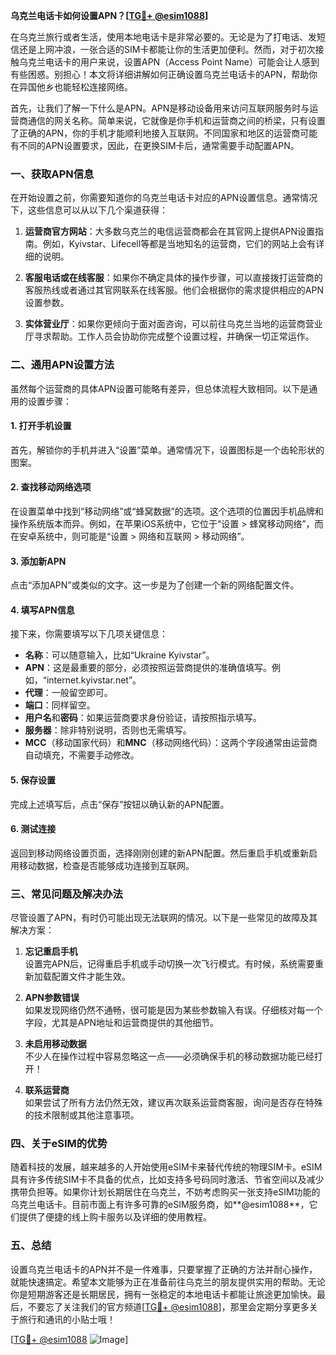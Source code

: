 **乌克兰电话卡如何设置APN？[[TG💪+ @esim1088](https://t.me/s/esim1088)]**

在乌克兰旅行或者生活，使用本地电话卡是非常必要的。无论是为了打电话、发短信还是上网冲浪，一张合适的SIM卡都能让你的生活更加便利。然而，对于初次接触乌克兰电话卡的用户来说，设置APN（Access Point Name）可能会让人感到有些困惑。别担心！本文将详细讲解如何正确设置乌克兰电话卡的APN，帮助你在异国他乡也能轻松连接网络。

首先，让我们了解一下什么是APN。APN是移动设备用来访问互联网服务时与运营商通信的网关名称。简单来说，它就像是你手机和运营商之间的桥梁，只有设置了正确的APN，你的手机才能顺利地接入互联网。不同国家和地区的运营商可能有不同的APN设置要求，因此，在更换SIM卡后，通常需要手动配置APN。

### **一、获取APN信息**

在开始设置之前，你需要知道你的乌克兰电话卡对应的APN设置信息。通常情况下，这些信息可以从以下几个渠道获得：

1. **运营商官方网站**：大多数乌克兰的电信运营商都会在其官网上提供APN设置指南。例如，Kyivstar、Lifecell等都是当地知名的运营商，它们的网站上会有详细的说明。
   
2. **客服电话或在线客服**：如果你不确定具体的操作步骤，可以直接拨打运营商的客服热线或者通过其官网联系在线客服。他们会根据你的需求提供相应的APN设置参数。

3. **实体营业厅**：如果你更倾向于面对面咨询，可以前往乌克兰当地的运营商营业厅寻求帮助。工作人员会协助你完成整个设置过程，并确保一切正常运作。

### **二、通用APN设置方法**

虽然每个运营商的具体APN设置可能略有差异，但总体流程大致相同。以下是通用的设置步骤：

#### **1. 打开手机设置**
首先，解锁你的手机并进入“设置”菜单。通常情况下，设置图标是一个齿轮形状的图案。

#### **2. 查找移动网络选项**
在设置菜单中找到“移动网络”或“蜂窝数据”的选项。这个选项的位置因手机品牌和操作系统版本而异。例如，在苹果iOS系统中，它位于“设置 > 蜂窝移动网络”，而在安卓系统中，则可能是“设置 > 网络和互联网 > 移动网络”。

#### **3. 添加新APN**
点击“添加APN”或类似的文字。这一步是为了创建一个新的网络配置文件。

#### **4. 填写APN信息**
接下来，你需要填写以下几项关键信息：
- **名称**：可以随意输入，比如“Ukraine Kyivstar”。
- **APN**：这是最重要的部分，必须按照运营商提供的准确值填写。例如，“internet.kyivstar.net”。
- **代理**：一般留空即可。
- **端口**：同样留空。
- **用户名**和**密码**：如果运营商要求身份验证，请按照指示填写。
- **服务器**：除非特别说明，否则也无需填写。
- **MCC**（移动国家代码）和**MNC**（移动网络代码）：这两个字段通常由运营商自动填充，不需要手动修改。

#### **5. 保存设置**
完成上述填写后，点击“保存”按钮以确认新的APN配置。

#### **6. 测试连接**
返回到移动网络设置页面，选择刚刚创建的新APN配置。然后重启手机或重新启用移动数据，检查是否能够成功连接到互联网。

### **三、常见问题及解决办法**

尽管设置了APN，有时仍可能出现无法联网的情况。以下是一些常见的故障及其解决方案：

1. **忘记重启手机**  
   设置完APN后，记得重启手机或手动切换一次飞行模式。有时候，系统需要重新加载配置文件才能生效。

2. **APN参数错误**  
   如果发现网络仍然不通畅，很可能是因为某些参数输入有误。仔细核对每一个字段，尤其是APN地址和运营商提供的其他细节。

3. **未启用移动数据**  
   不少人在操作过程中容易忽略这一点——必须确保手机的移动数据功能已经打开！

4. **联系运营商**  
   如果尝试了所有方法仍然无效，建议再次联系运营商客服，询问是否存在特殊的技术限制或其他注意事项。

### **四、关于eSIM的优势**

随着科技的发展，越来越多的人开始使用eSIM卡来替代传统的物理SIM卡。eSIM具有许多传统SIM卡不具备的优点，比如支持多号码同时激活、节省空间以及减少携带负担等。如果你计划长期居住在乌克兰，不妨考虑购买一张支持eSIM功能的乌克兰电话卡。目前市面上有许多可靠的eSIM服务商，如**@esim1088**，它们提供了便捷的线上购卡服务以及详细的使用教程。

### **五、总结**

设置乌克兰电话卡的APN并不是一件难事，只要掌握了正确的方法并耐心操作，就能快速搞定。希望本文能够为正在准备前往乌克兰的朋友提供实用的帮助。无论你是短期游客还是长期居民，拥有一张稳定的本地电话卡都能让旅途更加愉快。最后，不要忘了关注我们的官方频道[[TG💪+ @esim1088](https://t.me/s/esim1088)]，那里会定期分享更多关于旅行和通讯的小贴士哦！

[[TG💪+ @esim1088](https://t.me/s/esim1088) ![Image](https://i.postimg.cc/4NQfJmqS/Snipaste-2025-05-13-00-14-12.png)]